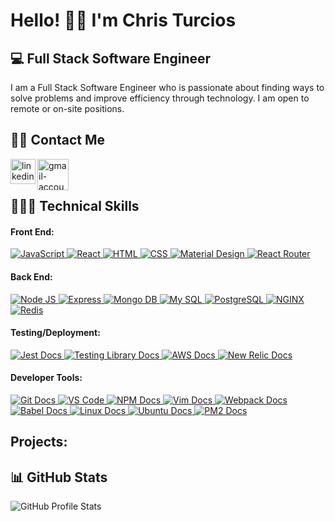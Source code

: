 # Hello! 👋🏼 I'm Chris Turcios
## 💻 Full Stack Software Engineer
I am a Full Stack Software Engineer who is passionate about finding ways to solve problems and improve efficiency through technology. I am open to remote or on-site positions.

## 🤳🏻 Contact Me  
[<img align="left" alt="linkedin-page" width="40" src="https://raw.githubusercontent.com/peterthehan/peterthehan/master/assets/linkedin.svg" />](https://www.linkedin.com/in/christopherturcios)
[<img align="left" alt="gmail-account" width="50" src="https://upload.wikimedia.org/wikipedia/commons/thumb/7/7e/Gmail_icon_%282020%29.svg/1024px-Gmail_icon_%282020%29.svg.png?20201210105308" />](mailto:christopher.d.turcios@gmail.com)

<br />
<br />

## 👨🏻‍💻 Technical Skills
#### Front End:
<div align="left">
   <a href="https://developer.mozilla.org/en-US/docs/Web/JavaScript">
    <img alt="JavaScript" src="https://img.shields.io/badge/JavaScript%20-%23F7DF1E.svg?&style=for-the-badge&logo=javascript&logoColor=black" />
  </a>
  <a href="https://reactjs.org/">
    <img alt="React" src="https://img.shields.io/badge/React%20-%2361DAFB.svg?&style=for-the-badge&logo=react&logoColor=black" />
  </a>
  <a href="https://developer.mozilla.org/en-US/docs/Web/HTML">
    <img alt="HTML" src="https://img.shields.io/badge/HTML5%20-%23E34F26.svg?&style=for-the-badge&logo=html5&logoColor=white" />
  </a>
  <a href="https://developer.mozilla.org/en-US/docs/Web/CSS">
    <img alt="CSS" src="https://img.shields.io/badge/CSS3%20-%231572B6.svg?&style=for-the-badge&logo=css3&logoColor=white" />
  </a>
  <a href="https://mui.com/">
    <img alt="Material Design" src="https://img.shields.io/badge/MUI-%230081CB.svg?style=for-the-badge&logo=mui&logoColor=white" />
  </a>
  <a href="https://reactrouter.com/">
    <img alt="React Router" src="https://img.shields.io/badge/react%20router%20-%23CA4245.svg?&style=for-the-badge&logo=react%20router&logoColor=white" />
  </a>
</div>

#### Back End:
<div align="left">
  <a href="https://nodejs.org/en/">
    <img alt="Node JS" src="https://img.shields.io/badge/Node.js%20-%23339933.svg?&style=for-the-badge&logo=node.js&logoColor=white" />
  </a>
  <a href="https://expressjs.com/">
    <img alt="Express" src="https://img.shields.io/badge/Express%20-%23000000.svg?&style=for-the-badge&logo=express&logoColor=white" />
  </a>
  <a href="https://www.mongodb.com/">
    <img alt="Mongo DB" src="https://img.shields.io/badge/MongoDB-%2347A248.svg?&style=for-the-badge&logo=mongodb&logoColor=white" />
  </a>
  <a href="https://www.mysql.com/">
    <img alt="My SQL" src="https://img.shields.io/badge/MySQL-%234479A1.svg?&style=for-the-badge&logo=mysql&logoColor=white" />
  </a>
   <a href="https://www.postgresql.org/">
    <img alt="PostgreSQL" src="https://img.shields.io/badge/postgres-%23316192.svg?style=for-the-badge&logo=postgresql&logoColor=white" />
  </a>
  <a href="https://www.nginx.com/">
    <img alt="NGINX" src="https://img.shields.io/badge/nginx-%23009639.svg?&style=for-the-badge&logo=nginx&logoColor=white" />
  </a>
  <a href="https://redis.io/">
    <img alt="Redis" src="https://img.shields.io/badge/redis-%23DC382D.svg?&style=for-the-badge&logo=redis&logoColor=white" />
  </a>
</div>

#### Testing/Deployment:
<div align="left">
  <a href="https://jestjs.io/">
    <img alt="Jest Docs" src="https://img.shields.io/badge/Jest%20-%23C21325.svg?&style=for-the-badge&logo=Jest&logoColor=white" />
  </a>
  <a href="https://testing-library.com/">
    <img alt="Testing Library Docs" src="https://img.shields.io/badge/testing%20library%20-%23E33332.svg?&style=for-the-badge&logo=testing%20library&logoColor=white" />
  </a>
  <a href="https://aws.amazon.com/">
    <img alt="AWS Docs" src="https://img.shields.io/badge/AWS-%23FF9900.svg?style=for-the-badge&logo=amazon-aws&logoColor=white" />
  </a>
  <a href="https://newrelic.com/">
    <img alt="New Relic Docs" src="https://img.shields.io/badge/new%20relic%20-%23008C99.svg?&style=for-the-badge&logo=new%20relic&logoColor=white" />
  </a>
</div>

#### Developer Tools:
<div align="left">
  <a href="https://git-scm.com/">
    <img alt="Git Docs" src="https://img.shields.io/badge/git%20-%23F05032.svg?&style=for-the-badge&logo=git&logoColor=white" />
  </a>
   <a href="https://code.visualstudio.com/">
      <img alt="VS Code" src="https://img.shields.io/badge/VS%20Code%20-%23007ACC.svg?&style=for-the-badge&logo=visual-studio-code&logoColor=white" />
   </a>
  <a href="https://www.npmjs.com/">
    <img alt="NPM Docs" src="https://img.shields.io/badge/npm%20-%23CB3837.svg?&style=for-the-badge&logo=npm&logoColor=white" />
  </a>
  <a href="https://www.vim.org/">
    <img alt="Vim Docs" src="https://img.shields.io/badge/vim%20-%23019733.svg?&style=for-the-badge&logo=vim&logoColor=white" />
  </a>
  <a href="https://webpack.js.org/">
    <img alt="Webpack Docs" src="https://img.shields.io/badge/Webpack%20-%238DD6F9.svg?&style=for-the-badge&logo=webpack&logoColor=black" />
  </a>
  <a href="https://babeljs.io/">
    <img alt="Babel Docs" src="https://img.shields.io/badge/babel%20-%23F9DC3E.svg?&style=for-the-badge&logo=babel&logoColor=black" />
  </a>
  <a href="https://www.linux.org/">
    <img alt="Linux Docs" src="https://img.shields.io/badge/linux%20-%23FCC624.svg?&style=for-the-badge&logo=linux&logoColor=black" />
  </a>
  <a href="https://ubuntu.com/">
    <img alt="Ubuntu Docs" src="https://img.shields.io/badge/ubuntu%20-%23E95420.svg?&style=for-the-badge&logo=ubuntu&logoColor=white" />
  </a>
  <a href="https://pm2.keymetrics.io/">
    <img alt="PM2 Docs" src="https://img.shields.io/badge/pm2%20-%232B037A.svg?&style=for-the-badge&logo=pm2&logoColor=white" />
  </a>
</div>

## Projects:

## 📊 GitHub Stats
<img alt="GitHub Profile Stats" src="https://github-readme-stats.vercel.app/api?username=ChrisDT93&show_private=true&show_icons=true&theme=tokyonight" />
